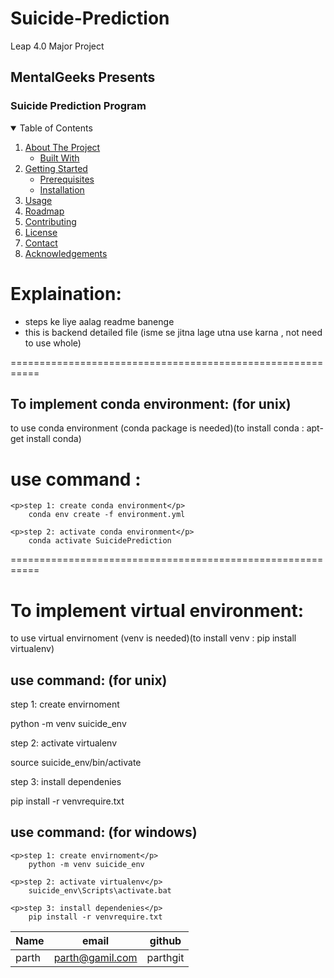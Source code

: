 # Suicide-Prediction
Leap 4.0 Major Project

<h2>MentalGeeks Presents</h2>
<h3>Suicide Prediction Program</h3>
 <!-- TABLE OF CONTENTS -->
<details open="open">
  <summary>Table of Contents</summary>
  <ol>
    <li>
      <a href="#about-the-project">About The Project</a>
      <ul>
        <li><a href="#built-with">Built With</a></li>
      </ul>
    </li>
    <li>
      <a href="#getting-started">Getting Started</a>
      <ul>
        <li><a href="#prerequisites">Prerequisites</a></li>
        <li><a href="#installation">Installation</a></li>
      </ul>
    </li>
    <li><a href="#usage">Usage</a></li>
    <li><a href="#roadmap">Roadmap</a></li>
    <li><a href="#contributing">Contributing</a></li>
    <li><a href="#license">License</a></li>
    <li><a href="#contact">Contact</a></li>
    <li><a href="#acknowledgements">Acknowledgements</a></li>
  </ol>
</details>

# Explaination:
- steps ke liye aalag readme banenge
- this is backend detailed file (isme se jitna lage utna use karna , not need to use whole)

===========================================================

## To implement conda environment: (for unix)
to use conda environment (conda package is needed)(to install conda : apt-get install conda)
# use command :
    <p>step 1: create conda environment</p>
        conda env create -f environment.yml
        
    <p>step 2: activate conda environment</p>
        conda activate SuicidePrediction

===========================================================

# To implement virtual environment:
to use virtual envirnoment (venv is needed)(to install venv : pip install virtualenv)
## use command: (for unix)
   <p>step 1: create envirnoment</p>
        python -m venv suicide_env
        
   <p>step 2: activate virtualenv</p>
        source suicide_env/bin/activate
        
   <p>step 3: install dependenies</p>
        pip install -r venvrequire.txt

## use command: (for windows)
    <p>step 1: create envirnoment</p>
        python -m venv suicide_env
        
    <p>step 2: activate virtualenv</p>
        suicide_env\Scripts\activate.bat
        
    <p>step 3: install dependenies</p>
        pip install -r venvrequire.txt







|Name|email|github|
--- | --- | ---
|parth|parth@gamil.com|parthgit|
